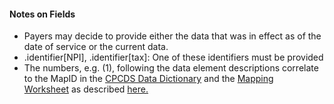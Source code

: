 <h4 class="x_MsoNormal">Notes on Fields</h4>
<ul>
<li class="x_MsoNormal">Payers may decide to provide either the data that was in effect as of the date of service or the current data.</li>
<li class="x_MsoNormal">.identifier[NPI], .identifier[tax]: One of these identifiers must be provided</li>
<li class="x_MsoNormal">The numbers, e.g. (1), following the data element descriptions correlate to the MapID in the <a href="CPCDSDataDictionary.docx">CPCDS Data Dictionary</a> and the <a href="CPCDStoFHIRProfilesMapping.xlsx">Mapping Worksheet</a>&nbsp;as described&nbsp;<a href="Common_Payer_Consumer_Data_Set.html">here.</a></li>
</ul>


